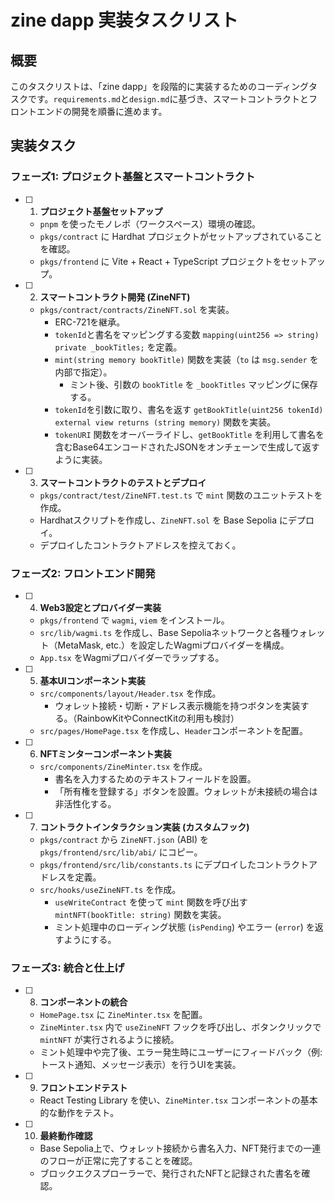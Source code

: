 # zine dapp 実装タスクリスト

## 概要

このタスクリストは、「zine dapp」を段階的に実装するためのコーディングタスクです。`requirements.md`と`design.md`に基づき、スマートコントラクトとフロントエンドの開発を順番に進めます。

## 実装タスク

### フェーズ1: プロジェクト基盤とスマートコントラクト

- [ ] 1. **プロジェクト基盤セットアップ**
  - `pnpm` を使ったモノレポ（ワークスペース）環境の確認。
  - `pkgs/contract` に Hardhat プロジェクトがセットアップされていることを確認。
  - `pkgs/frontend` に Vite + React + TypeScript プロジェクトをセットアップ。

- [ ] 2. **スマートコントラクト開発 (ZineNFT)**
  - `pkgs/contract/contracts/ZineNFT.sol` を実装。
    - ERC-721を継承。
    - `tokenId`と書名をマッピングする変数 `mapping(uint256 => string) private _bookTitles;` を定義。
    - `mint(string memory bookTitle)` 関数を実装（`to` は `msg.sender` を内部で指定）。
      - ミント後、引数の `bookTitle` を `_bookTitles` マッピングに保存する。
    - `tokenId`を引数に取り、書名を返す `getBookTitle(uint256 tokenId) external view returns (string memory)` 関数を実装。
    - `tokenURI` 関数をオーバーライドし、`getBookTitle` を利用して書名を含むBase64エンコードされたJSONをオンチェーンで生成して返すように実装。

- [ ] 3. **スマートコントラクトのテストとデプロイ**
  - `pkgs/contract/test/ZineNFT.test.ts` で `mint` 関数のユニットテストを作成。
  - Hardhatスクリプトを作成し、`ZineNFT.sol` を Base Sepolia にデプロイ。
  - デプロイしたコントラクトアドレスを控えておく。

### フェーズ2: フロントエンド開発

- [ ] 4. **Web3設定とプロバイダー実装**
  - `pkgs/frontend` で `wagmi`, `viem` をインストール。
  - `src/lib/wagmi.ts` を作成し、Base Sepoliaネットワークと各種ウォレット（MetaMask, etc.）を設定したWagmiプロバイダーを構成。
  - `App.tsx` をWagmiプロバイダーでラップする。

- [ ] 5. **基本UIコンポーネント実装**
  - `src/components/layout/Header.tsx` を作成。
    - ウォレット接続・切断・アドレス表示機能を持つボタンを実装する。（RainbowKitやConnectKitの利用も検討）
  - `src/pages/HomePage.tsx` を作成し、`Header`コンポーネントを配置。

- [ ] 6. **NFTミンターコンポーネント実装**
  - `src/components/ZineMinter.tsx` を作成。
    - 書名を入力するためのテキストフィールドを設置。
    - 「所有権を登録する」ボタンを設置。ウォレットが未接続の場合は非活性化する。

- [ ] 7. **コントラクトインタラクション実装 (カスタムフック)**
  - `pkgs/contract` から `ZineNFT.json` (ABI) を `pkgs/frontend/src/lib/abi/` にコピー。
  - `pkgs/frontend/src/lib/constants.ts` にデプロイしたコントラクトアドレスを定義。
  - `src/hooks/useZineNFT.ts` を作成。
    - `useWriteContract` を使って `mint` 関数を呼び出す `mintNFT(bookTitle: string)` 関数を実装。
    - ミント処理中のローディング状態 (`isPending`) やエラー (`error`) を返すようにする。

### フェーズ3: 統合と仕上げ

- [ ] 8. **コンポーネントの統合**
  - `HomePage.tsx` に `ZineMinter.tsx` を配置。
  - `ZineMinter.tsx` 内で `useZineNFT` フックを呼び出し、ボタンクリックで `mintNFT` が実行されるように接続。
  - ミント処理中や完了後、エラー発生時にユーザーにフィードバック（例: トースト通知、メッセージ表示）を行うUIを実装。

- [ ] 9. **フロントエンドテスト**
  - React Testing Library を使い、`ZineMinter.tsx` コンポーネントの基本的な動作をテスト。

- [ ] 10. **最終動作確認**
  - Base Sepolia上で、ウォレット接続から書名入力、NFT発行までの一連のフローが正常に完了することを確認。
  - ブロックエクスプローラーで、発行されたNFTと記録された書名を確認。